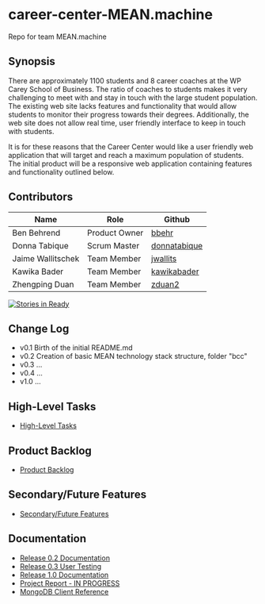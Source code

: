# career-center-MEAN.machine
Repo for team MEAN.machine

## Synopsis

There are approximately 1100 students and 8 career coaches at the WP Carey School of Business.  The ratio of coaches to students makes it very challenging to meet with and stay in touch with the large student population.  The existing web site lacks features and functionality that would allow students to monitor their progress towards their degrees.  Additionally, the web site does not allow real time, user friendly interface to keep in touch with students. 

It is for these reasons that the Career Center would like a user friendly web application that will target and reach a maximum population of students.  The initial product will be a responsive web application containing features and functionality outlined below.

## Contributors

|Name | Role  | Github   |
|---|---|---|
| Ben Behrend | Product Owner | [bbehr](https://github.com/bbehr) |
| Donna Tabique  | Scrum Master  | [donnatabique](https://github.com/donnatabique)  |
| Jaime Wallitschek | Team Member | [jwallits](https://github.com/jwallits)  |
| Kawika Bader | Team Member | [kawikabader](https://github.com/kawikabader)  |
| Zhengping Duan | Team Member | [zduan2](https://gibhub.com/zduan2)  |

[![Stories in Ready](https://badge.waffle.io/asu-cis440-summer/career-center-MEAN.machine.svg?label=ready&title=Ready)](http://waffle.io/asu-cis440-summer/career-center-MEAN.machine)

## Change Log
- v0.1 Birth of the initial README.md
- v0.2 Creation of basic MEAN technology stack structure, folder "bcc"
- v0.3 ...
- v0.4 ...
- v1.0 ...

## High-Level Tasks
* [High-Level Tasks](https://github.com/asu-cis440-summer/career-center-MEAN.machine/blob/master/highleveltasks.md)

## Product Backlog
* [Product Backlog](https://github.com/asu-cis440-summer/career-center-MEAN.machine/blob/master/productbacklog.md)

## Secondary/Future Features
* [Secondary/Future Features](https://github.com/asu-cis440-summer/career-center-MEAN.machine/blob/master/futurefeatures.md)

## Documentation
* [Release 0.2 Documentation](https://github.com/asu-cis440-summer/career-center-MEAN.machine/blob/master/Documentation/Version0.2Documentation.pdf)
* [Release 0.3 User Testing](https://github.com/asu-cis440-summer/career-center-MEAN.machine/blob/master/Documentation/Version0.3UserTesting.pdf)
* [Release 1.0 Documentation](https://github.com/asu-cis440-summer/career-center-MEAN.machine/blob/master/Documentation/Version1.0Documentation.pdf)
* [Project Report - IN PROGRESS](https://github.com/asu-cis440-summer/career-center-MEAN.machine/blob/master/Documentation/ProjectReport_08072015.pdf)
* [MongoDB Client Reference](https://github.com/asu-cis440-summer/career-center-MEAN.machine/blob/master/Documentation/MongoDB_ClientReference.pdf)
